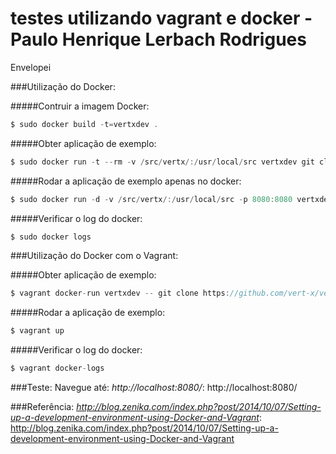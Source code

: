 testes utilizando vagrant e docker - Paulo Henrique Lerbach Rodrigues
==============

Envelopei 

###Utilização do Docker:

#####Contruir a imagem Docker:
```h
$ sudo docker build -t=vertxdev .
```

#####Obter aplicação de exemplo:
```h
$ sudo docker run -t --rm -v /src/vertx/:/usr/local/src vertxdev git clone https://github.com/vert-x/vertx-examples.git
```

#####Rodar a aplicação de exemplo apenas no docker:
```h
$ sudo docker run -d -v /src/vertx/:/usr/local/src -p 8080:8080 vertxdev vertx run vertx-examples/src/raw/java/httphelloworld/HelloWorldServer.java
```

#####Verificar o log do docker:
```h
$ sudo docker logs
```

###Utilização do Docker com o Vagrant:

#####Obter aplicação de exemplo:
```h
$ vagrant docker-run vertxdev -- git clone https://github.com/vert-x/vertx-examples.git
```

#####Rodar a aplicação de exemplo:
```h
$ vagrant up
```

#####Verificar o log do docker:
```h
$ vagrant docker-logs
```

###Teste:
Navegue até: *http://localhost:8080/*: http://localhost:8080/

###Referência: 
*http://blog.zenika.com/index.php?post/2014/10/07/Setting-up-a-development-environment-using-Docker-and-Vagrant*: http://blog.zenika.com/index.php?post/2014/10/07/Setting-up-a-development-environment-using-Docker-and-Vagrant








